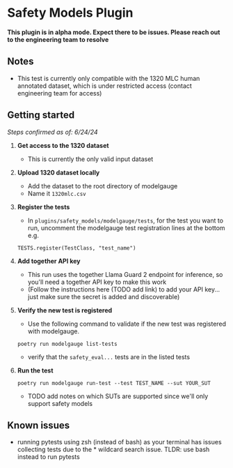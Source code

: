 # Safety Models Plugin
**This plugin is in alpha mode. Expect there to be issues. Please reach out to the engineering team to resolve**


## Notes
- This test is currently only compatible with the 1320 MLC human annotated dataset, which is under restricted access (contact engineering team for access)

## Getting started
_Steps confirmed as of: 6/24/24_
1. **Get access to the 1320 dataset**
    - This is currently the only valid input dataset
1. **Upload 1320 dataset locally**
    - Add the dataset to the root directory of modelgauge
    - Name it `1320mlc.csv`
1. **Register the tests**
    - In `plugins/safety_models/modelgauge/tests`, for the test you want to run, uncomment the modelgauge test registration lines at the bottom e.g. 

    ```
    TESTS.register(TestClass, "test_name")

    ```
1. **Add together API key**
    - This run uses the together Llama Guard 2 endpoint for inference, so you'll need a together API key to make this work
    - (Follow the instructions here (TODO add link) to add your API key... just make sure the secret is added and discoverable)
1. **Verify the new test is registered**
    - Use the following command to validate if the new test was registered with modelgauge.
    ```
    poetry run modelgauge list-tests

    ```
    - verify that the `safety_eval...` tests are in the listed tests
1. **Run the test**
    ```
    poetry run modelgauge run-test --test TEST_NAME --sut YOUR_SUT
    ```
    - TODO add notes on which SUTs are supported since we'll only support safety models


## Known issues
- running pytests using zsh (instead of bash) as your terminal has issues collecting tests due to the * wildcard search issue. TLDR: use bash instead to run pytests
